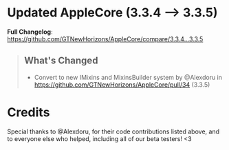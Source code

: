 # Updated AppleCore (3.3.4 -->  3.3.5)
**Full Changelog**: https://github.com/GTNewHorizons/AppleCore/compare/3.3.4...3.3.5
>## What's Changed
> * Convert to new IMixins and MixinsBuilder system by @Alexdoru in https://github.com/GTNewHorizons/AppleCore/pull/34 (3.3.5)
>

# Credits
Special thanks to @Alexdoru, for their code contributions listed above, and to everyone else who helped, including all of our beta testers! <3